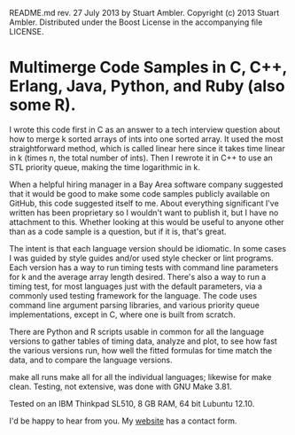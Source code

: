 README.md rev. 27 July 2013 by Stuart Ambler.
Copyright (c) 2013 Stuart Ambler.
Distributed under the Boost License in the accompanying file LICENSE.

# Multimerge Code Samples in C, C++, Erlang, Java, Python, and Ruby (also some R).

I wrote this code first in C as an answer to a tech interview question about how
to merge k sorted arrays of ints into one sorted array.  It used the most
straightforward method, which is called linear here since it takes time linear
in k (times n, the total number of ints).  Then I rewrote it in C++ to use
an STL priority queue, making the time logarithmic in k.

When a helpful hiring manager in a Bay Area software company suggested that it
would be good to make some code samples publicly available on GitHub, this
code suggested itself to me.  About everything significant I've written has been
proprietary so I wouldn't want to publish it, but I have no attachment to this.
Whether looking at this would be useful to anyone other than as a code sample 
is a question, but if it is, that's great.

The intent is that each language version should be idiomatic.  In some cases
I was guided by style guides and/or used style checker or lint programs.  Each
version has a way to run timing tests with command line parameters for k and
the average array length desired.  There's also a way to run a timing test, for
most languages just with the default parameters, via a commonly used testing
framework for the language.  The code uses command line argument parsing
libraries, and various priority queue implementations, except in C, where one
is built from scratch.

There are Python and R scripts usable in common for all the language versions
to gather tables of timing data, analyze and plot, to see how fast the
various versions run, how well the fitted formulas for time match the data,
and to compare the language versions.

make all runs make all for all the individual languages; likewise for
make clean.  Testing, not extensive, was done with GNU Make 3.81.

Tested on an IBM Thinkpad SL510, 8 GB RAM, 64 bit Lubuntu 12.10.

I'd be happy to hear from you.  My [website](http://www.zulazon.com) has a
contact form.
